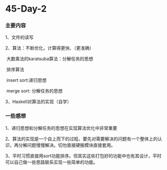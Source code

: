 # 45-Day-2

### 主要内容

1、文件的读写

2、算法：不断优化，计算得更快、（更准确）

​	大数乘法的karatsuba算法：分解任务的思想

​	排序算法

​		insert sort:递归思想

​		merge sort: 分解任务的思想

3、Haskell对算法的实现（自学）



### 一些感想

1、递归思想和分解任务的思想在实现算法优化中非常重要

2、算法的实现是一个自上而下的过程，要先对需要解决的问题有一个整体上的认识，再分解问题慢慢解决。切勿直接硬搬模块直接套用。

3、平时习惯直接用sort功能排序。但其实这些打包好的功能中也有其设计，平时可以自己做一些思路联系实现一些简单的功能。

​	